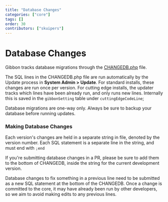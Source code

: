 ```yaml
---
title: "Database Changes"
categories: ["core"]
tags: []
order: 30
contributors: ["skuipers"]
---
```

# Database Changes

Gibbon tracks database migrations through the [CHANGEDB.php](https://github.com/GibbonEdu/core/blob/main/CHANGEDB.php) file. 

The SQL lines in the CHANGEDB.php file are run automatically by the Update process in  	__System Admin > Update__. For standard installs, these changes are run once per version. For cutting edge installs, the updater tracks which lines have been already run, and only runs new lines. Internally this is saved in the `gibbonSetting` table under `cuttingEdgeCodeLine`;

Database migrations are one-way only. Always be sure to backup your database before running updates.

### Making Database Changes

Each version's changes are held in a separate string in file, denoted by the version number. Each SQL statement is a separate line in the string, and must end with `;end`

If you're submitting database changes in a PR, please be sure to add them to the bottom of CHANGEDB, inside the string for the current development version. 

Database changes to fix something in a previous line need to be submitted as a new SQL statement at the bottom of the CHANGEDB. Once a change is committed to the core, it may have already been run by other developers, so we aim to avoid making edits to any previous lines.
